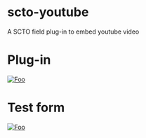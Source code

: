 # scto-youtube
A SCTO field plug-in to embed youtube video

# Plug-in
<a href="https://github.com/PovertyAction/scto-youtube/raw/master/youtube.fieldplugin.zip" rel="Download plug-in">![Foo](https://raw.githubusercontent.com/surveycto/baseline-text/master/extras/download-button.png)</a>


# Test form
<a href="https://github.com/PovertyAction/scto-youtube/raw/master/testform/Youtube.xlsx" rel="Download test form">![Foo](https://raw.githubusercontent.com/surveycto/baseline-text/master/extras/download-button.png)</a>
